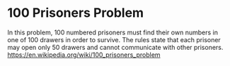 # 100 Prisoners Problem
In this problem, 100 numbered prisoners must find their own numbers in one of 100 drawers in order to survive. The rules state that each prisoner may open only 50 drawers and cannot communicate with other prisoners. 
https://en.wikipedia.org/wiki/100_prisoners_problem
